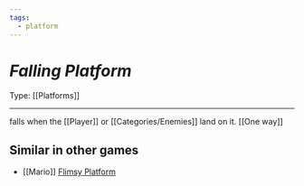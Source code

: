 ```yaml
---
tags:
  - platform
---
```

# _Falling Platform_

Type: [[Platforms]]

----


falls when the [[Player]] or [[Categories/Enemies]] land on it. [[One way]]


## Similar in other games

* [[Mario]] [Flimsy Platform](https://www.mariowiki.com/Flimsy_Lift)